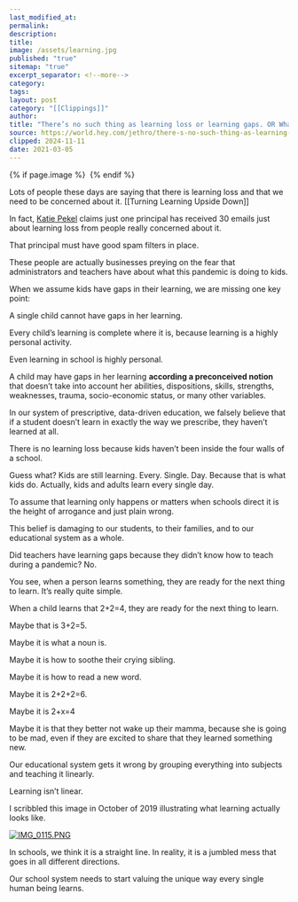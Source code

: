 ```yaml
---
last_modified_at: 
permalink: 
description: 
title: 
image: /assets/learning.jpg
published: "true"
sitemap: "true"
excerpt_separator: <!--more-->
category: 
tags: 
layout: post
category: "[[Clippings]]"
author: 
title: "There’s no such thing as learning loss or learning gaps. OR What le..."
source: https://world.hey.com/jethro/there-s-no-such-thing-as-learning-loss-or-learning-gaps-or-what-learning-actually-looks-like-d6955108
clipped: 2024-11-11
date: 2021-03-05
---
```



{% if page.image %} <img src="{{ page.image }}" alt=""> {% endif %}

Lots of people these days are saying that there is learning loss and that we need to be concerned about it. [[Turning Learning Upside Down]]

In fact, [Katie Pekel](https://twitter.com/katiepekel/status/1365284361441050628?s=21) claims just one principal has received 30 emails just about learning loss from people really concerned about it.

That principal must have good spam filters in place.

These people are actually businesses preying on the fear that administrators and teachers have about what this pandemic is doing to kids.

When we assume kids have gaps in their learning, we are missing one key point:

A single child cannot have gaps in her learning.

Every child’s learning is complete where it is, because learning is a highly personal activity.

Even learning in school is highly personal.

A child may have gaps in her learning **according a preconceived notion** that doesn’t take into account her abilities, dispositions, skills, strengths, weaknesses, trauma, socio-economic status, or many other variables.

In our system of prescriptive, data-driven education, we falsely believe that if a student doesn’t learn in exactly the way we prescribe, they haven’t learned at all.

There is no learning loss because kids haven’t been inside the four walls of a school.

Guess what? Kids are still learning. Every. Single. Day. Because that is what kids do. Actually, kids and adults learn every single day.

To assume that learning only happens or matters when schools direct it is the height of arrogance and just plain wrong. 

This belief is damaging to our students, to their families, and to our educational system as a whole.

Did teachers have learning gaps because they didn’t know how to teach during a pandemic? No.

You see, when a person learns something, they are ready for the next thing to learn. It’s really quite simple.

When a child learns that 2+2=4, they are ready for the next thing to learn.

Maybe that is 3+2=5.

Maybe it is what a noun is.

Maybe it is how to soothe their crying sibling.

Maybe it is how to read a new word.

Maybe it is 2+2+2=6.

Maybe it is 2+x=4

Maybe it is that they better not wake up their mamma, because she is going to be mad, even if they are excited to share that they learned something new.

Our educational system gets it wrong by grouping everything into subjects and teaching it linearly.

Learning isn’t linear.

I scribbled this image in October of 2019 illustrating what learning actually looks like.

 [![IMG_0115.PNG](https://world.hey.com/jethro/d6955108/representations/eyJfcmFpbHMiOnsibWVzc2FnZSI6IkJBaHBCT0Y3V1JJPSIsImV4cCI6bnVsbCwicHVyIjoiYmxvYl9pZCJ9fQ==--c1df6e46fc91ed2dc535cd5b5707a6ef82bf7cd9/eyJfcmFpbHMiOnsibWVzc2FnZSI6IkJBaDdDam9MWm05eWJXRjBTU0lJYW5CbkJqb0dSVlE2RkhKbGMybDZaVjkwYjE5c2FXMXBkRnNIYVFLQUIya0NBQVU2REhGMVlXeHBkSGxwU3pvTGJHOWhaR1Z5ZXdZNkNYQmhaMlV3T2cxamIyRnNaWE5qWlZRPSIsImV4cCI6bnVsbCwicHVyIjoidmFyaWF0aW9uIn19--0b5e092e6240e14fab357b4c1013c9a0c881ff87/IMG_0115.PNG)](https://world.hey.com/jethro/d6955108/blobs/eyJfcmFpbHMiOnsibWVzc2FnZSI6IkJBaHBCT0Y3V1JJPSIsImV4cCI6bnVsbCwicHVyIjoiYmxvYl9pZCJ9fQ==--c1df6e46fc91ed2dc535cd5b5707a6ef82bf7cd9/IMG_0115.PNG?disposition=attachment "Download IMG_0115.PNG") 

In schools, we think it is a straight line. In reality, it is a jumbled mess that goes in all different directions. 

Our school system needs to start valuing the unique way every single human being learns.